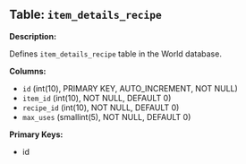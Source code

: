 ## Table: `item_details_recipe`

**Description:**

Defines `item_details_recipe` table in the World database.

**Columns:**
- `id` (int(10), PRIMARY KEY, AUTO_INCREMENT, NOT NULL)
- `item_id` (int(10), NOT NULL, DEFAULT 0)
- `recipe_id` (int(10), NOT NULL, DEFAULT 0)
- `max_uses` (smallint(5), NOT NULL, DEFAULT 0)

**Primary Keys:**
- id